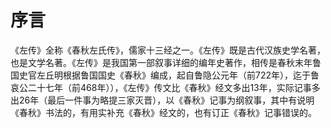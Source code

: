 # 序言

《左传》全称《春秋左氏传》，儒家十三经之一。《左传》既是古代汉族史学名著，也是文学名著。《左传》是我国第一部叙事详细的编年史著作，相传是春秋末年鲁国史官左丘明根据鲁国国史《春秋》编成，起自鲁隐公元年（前722年），迄于鲁哀公二十七年（前468年）），《左传》传文比《春秋》经文多出13年，实际记事多出26年（最后一件事为略提三家灭晋），以《春秋》记事为纲叙事，其中有说明《春秋》书法的，有用实补充《春秋》经文的，也有订正《春秋》记事错误的。
